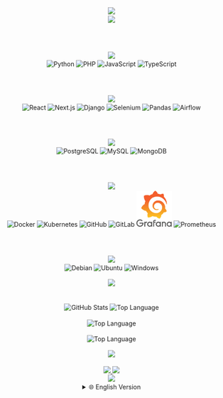 <!-- Cabeçalho Épico com GIF Animado -->
<!-- <img width="100%" src="https://capsule-render.vercel.app/api?type=waving&height=100&color=8fc3e3"/> -->
<div align="center">
  <img src="https://readme-typing-svg.herokuapp.com?font=Fira+Code&size=22&pause=1000&color=fefefe&center=true&vCenter=true&width=900&lines=⚡Wuotans⚡;Fullstack+e+DevOps;Seja+bem-vindo!" />
</div>

<div align="center">
  <!-- <img src="https://media4.giphy.com/media/v1.Y2lkPTc5MGI3NjExdjZ0cXkxcDEwMHZneDlwbTBxbDRucXg5Z2JsaDd2OXdocXVxOGNsZCZlcD12MV9pbnRlcm5hbF9naWZfYnlfaWQmY3Q9Zw/ramBbsu5kGc8AJHd1h/giphy.gif" width="30%" /> -->
  <img src="https://media.tenor.com/Yz4wSJ_1NcgAAAAj/solo-leveling-lightning.gif" width="30%" />
</div>


<br></br>
<!-- Barra de Status com Animações -->
<!-- <div align="center">
  <img src="https://media4.giphy.com/media/v1.Y2lkPTc5MGI3NjExOXB3OG40MTZqOGFldzBvbDRzcG5qdHZxaGFla2ExbzcxNXBpMmFibCZlcD12MV9pbnRlcm5hbF9naWZfYnlfaWQmY3Q9Zw/OLPQ6z2hlHmwFc4Hso/giphy.gif" width="80">
  <img src="https://media0.giphy.com/media/v1.Y2lkPTc5MGI3NjExNzV0MGhoZnJmdHV2cDQyOWcyNWZheDBjcmppNnA4azM3MzFlczdneiZlcD12MV9pbnRlcm5hbF9naWZfYnlfaWQmY3Q9Zw/bGgsc5mWoryfgKBx1u/giphy.gif" width="80">
  <img src="https://media3.giphy.com/media/v1.Y2lkPTc5MGI3NjExaDE4Z2YxZzRreHI1bWo0MWhmc2k0ZzdqYnlydzQydzVmZzQ3aHkyZSZlcD12MV9pbnRlcm5hbF9naWZfYnlfaWQmY3Q9Zw/ROlbnsc7aCIL6Icq6h/giphy.gif" width="80">
  <img src="https://media0.giphy.com/media/v1.Y2lkPTc5MGI3NjExOWR1b2p3eHBzcTBsdTBjemgxYzBkazh5ZGp0bDRmZjIyaGg4ZW41ZSZlcD12MV9pbnRlcm5hbF9naWZfYnlfaWQmY3Q9Zw/Z3VgQu8hkVeB1bakS9/giphy.gif" width="80">
</div> -->



<div align="center">
    <img src="https://readme-typing-svg.herokuapp.com?font=Fira+Code&size=22&pause=1000&color=fefefe&center=true&vCenter=true&width=900&lines=🔮 Linguagens">
</div>
<div align="center">
  <img src="https://assets-v2.lottiefiles.com/a/62e02bc6-116f-11ee-aeb0-077c335b3c67/XpwfUikILP.gif" width="100" title="Python">
  <img src="https://media.licdn.com/dms/image/v2/D5622AQGl6RjAtCbIbw/feedshare-shrink_800/feedshare-shrink_800/0/1681191300659?e=2147483647&v=beta&t=-l1SSej1QADc4hw-KvNm-U8MiXjTuHhOQI1QiKc3nDM" width="100" title="PHP">
  <img src="https://miro.medium.com/v2/resize:fit:960/1*-tOldEbfjijxn9VqZeULqg.gif" width="100" title="JavaScript">
  <img src="https://media.tenor.com/16OA1pbdWYYAAAAM/typehero-typescript.gif" width="100" title="TypeScript">
</div>

<br></br>
<div align="center">
    <img src="https://readme-typing-svg.herokuapp.com?font=Fira+Code&size=22&pause=1000&color=fefefe&center=true&vCenter=true&width=900&lines=⚔️ Frameworks">
</div>

<div align="center">
  <img src="https://media.giphy.com/media/eNAsjO55tPbgaor7ma/giphy.gif" width="100" title="React">
  <img src="https://allma.si/blog/wp-content/uploads/2020/12/nextjs-app.gif" width="100" title="Next.js">
  <img src="https://maxmautner.com/public/images/django.gif" width="100" title="Django">
  <img src="https://upload.wikimedia.org/wikipedia/commons/d/d5/Selenium_Logo.png" width="73" title="Selenium">
  <img src="https://miro.medium.com/v2/resize:fit:300/0*IeKuNMsyN2vPzJFp.png" width="90" title="Pandas">
  <img src="https://airflow.apache.org/docs/apache-airflow/1.10.6/_images/pin_large.png" width="80" title="Airflow">
</div>


<br></br>
<div align="center">
    <img src="https://readme-typing-svg.herokuapp.com?font=Fira+Code&size=22&pause=1000&color=fefefe&center=true&vCenter=true&width=900&lines=🏰 Bancos de Dados">
</div>

<div align="center">
  <img src="https://images.ctfassets.net/6yom6slo28h2/fJUJrqHAzWweaJZvNXgWS/446631a4e2f0cc825292c982c12e173a/postgresql.jpg" width="100" title="PostgreSQL">
  <img src="https://codigofacil.com.br/wp-content/uploads/2025/03/mysql-imagem.jpg" width="130" title="MySQL">
  <img src="https://media.licdn.com/dms/image/v2/D4D12AQETgv5fMiYEXA/article-cover_image-shrink_720_1280/article-cover_image-shrink_720_1280/0/1677609185621?e=2147483647&v=beta&t=Ora_YKTAmDz3efeDirq2YQ7INd_unqaFZ13TheQc_60" width="108" title="MongoDB">
</div>

<br></br>
<div align="center">
    <img src="https://readme-typing-svg.herokuapp.com?font=Fira+Code&size=22&pause=1000&color=fefefe&center=true&vCenter=true&width=900&lines=🛠️ Ferramentas">
</div>
<div align="center">
  <img src="https://i.pinimg.com/originals/f5/5e/80/f55e8059ea945abfd6804b887dd4a0af.gif" width="80" title="Docker">
  <img src="https://accuknox.com/wp-content/uploads/kubernetes-hero-animation.gif" width="80" title="Kubernetes">
  <img src="https://media.giphy.com/avatars/mwooodward/cIe5MvDvX4Vc.gif" width="80" title="GitHub">
  <img src="https://gitlab.com/uploads/-/system/project/avatar/37453574/logo.gif" width="80" title="GitLab">
  <img src="https://raw.githubusercontent.com/DiptoChakrabarty/DiptoChakrabarty/master/assets/grafana.gif" width="80" title="Grafana">
  <img src="https://substackcdn.com/image/fetch/f_auto,q_auto:good,fl_progressive:steep/https%3A%2F%2Fsubstack-post-media.s3.amazonaws.com%2Fpublic%2Fimages%2F8e7a926b-5504-433d-a177-d0d2eb2e90ec_427x467.gif" width="80" title="Prometheus">
</div>

<br></br>
<div align="center">
    <img src="https://readme-typing-svg.herokuapp.com?font=Fira+Code&size=22&pause=1000&color=fefefe&center=true&vCenter=true&width=900&lines=🖥️ Servidores">
</div>

<div align="center">
  <img src="https://blog.desdelinux.net/wp-content/uploads/2011/07/logo_debian.gif" width="90" title="Debian">
  <img src="https://ubuntucommunity.s3.us-east-2.amazonaws.com/original/2X/e/ed843b9c2fd84a44bc0ae856bdc45398185d94ad.gif" width="185" title="Ubuntu">
  <img src="https://cdn.dribbble.com/userupload/21676836/file/original-5879c9634e16e3a53f90e2fd5d09faa4.gif" width="160" title="Windows">
</div>

<!-- <br></br>
<div align="center">
    <img src="https://readme-typing-svg.herokuapp.com?font=Fira+Code&size=22&pause=1000&color=fefefe&center=true&vCenter=true&width=900&lines=🏆 Projetos">
</div>
<div align="center">
   
    
🔥 [Portfólio Matheus-Silva](https://github.com/wuotans/Matheus-Silva)<br>
    <div align="center">[![TypeScript](https://img.shields.io/badge/TypeScript-3178C6?style=for-the-badge&logo=typescript&logoColor=white)](https://www.typescriptlang.org/)[![React](https://img.shields.io/badge/React-20232A?style=for-the-badge&logo=react&logoColor=61DAFB)](https://reactjs.org/)[![Vite](https://img.shields.io/badge/Vite-646CFF?style=for-the-badge&logo=vite&logoColor=white)](https://vitejs.dev/)
    </div>
    📜 Descrição <br>
    *Portfólio pessoal com sistema de CI/CD integrado e design responsivo.*
</div>

<br>
<br>
<div align="center">

💰 [MoneyFlow](https://github.com/wuotans/MoneyFlow)
    <div align="center">
    [![PHP](https://img.shields.io/badge/PHP-777BB4?style=for-the-badge&logo=php&logoColor=white)](https://www.php.net/)
    [![JavaScript](https://img.shields.io/badge/JavaScript-F7DF1E?style=for-the-badge&logo=javascript&logoColor=black)](https://developer.mozilla.org/docs/Web/JavaScript)
    [![SQLite](https://img.shields.io/badge/SQLite-003B57?style=for-the-badge&logo=sqlite&logoColor=white)](https://www.sqlite.org/index.html)
    </div>
    📜 Descrição <br>
    *Sistema de gestão financeira com análise preditiva e relatórios automatizados.*
</div>

<br>
<br>
<div align="center">

🏬 [Gabriele Papelaria](https://github.com/wuotans/gabriele-papelaria)
    <div align="center">
    [![HTML5](https://img.shields.io/badge/HTML5-E34F26?style=for-the-badge&logo=html5&logoColor=white)](https://developer.mozilla.org/docs/Web/HTML)
    </div>
    📜 Descrição <br>
    *Site simples para papelaria*
</div>

<br>
<br>
<div align="center">

### 📧 [EmailMasterPT](https://github.com/wuotans/emailmasterpt)
<img src="https://media.giphy.com/media/v1.Y2lkPTc5MGI3NjExbGc0bm5pZ2N5aGt0M3YwNWp1eWl5a3I1d3N1dGx1bGxqZDNpZzYxZSZlcD12MV9pbnRlcm5hbF9naWZfYnlfaWQmY3Q9Zw/2yP1jOv7eJ4W3vZx7C/giphy.gif" width="300" align="left">

> **Mensageiro das Sombras**  
> JavaScript + Node.js + MongoDB  
> *"Comunicações instantâneas através das dimensões!"*

<details>
<summary>📜 Descrição da Missão</summary>
Sistema de automação de emails com templates dinâmicos e analytics. Suas mensagens chegam mais rápido que um portal dimensional.
</details>

<br clear="both">



### 🔌 [DBConnector](https://github.com/wuotans/dbconnector)
<img src="https://media.giphy.com/media/v1.Y2lkPTc5MGI3NjExbGc0bm5pZ2N5aGt0M3YwNWp1eWl5a3I1d3N1dGx1bGxqZDNpZzYxZSZlcD12MV9pbnRlcm5hbF9naWZfYnlfaWQmY3Q9Zw/2yP1jOv7eJ4W3vZx7C/giphy.gif" width="300" align="right">

> **Chave Dimensional**  
> Python + SQLAlchemy + Prometheus  
> *"Conecte-se a qualquer reino de dados!"*

<details>
<summary>📜 Descrição da Missão</summary>
Biblioteca universal para conexão com múltiplos bancos de dados com suporte a failover e pooling. Sua chave mestra para o multiverso dos dados.
</details> -->


<!-- <div align="center">
  <img src="https://github-readme-stats.vercel.app/api/?username=Wuotans&show_icons=true&count_private=true&rank_icon=github&theme=dark&font=Iosevka" width="42%">
  <img src="https://github-readme-stats.vercel.app/api/top-langs/?username=wuotans&layout=compact&font=Iosevka&langs_count=16&theme=dark" width="22%">
  <img src="https://github-profile-summary-cards.vercel.app/api/cards/profile-details?username=wuotans&theme=dark" width="22%">
</div> -->


<br>
<div align="center">
    <img src="https://readme-typing-svg.herokuapp.com?font=Fira+Code&size=22&pause=1000&color=fefefe&center=true&vCenter=true&width=900&lines=🧩 Stats">
</div>
<div align="center">
<br>

<div align="center">
  <br>  
  <img
    height=190
    align="center"
    alt="GitHub Stats"
    src="https://github-readme-stats.vercel.app/api/?username=Wuotans&show_icons=true&count_private=true&rank_icon=github&theme=dark&font=Iosevka"
  />
  <img
    height=190
    align="center"
    alt="Top Language"
    src="https://github-readme-stats.vercel.app/api/top-langs/?username=wuotans&layout=compact&font=Iosevka&langs_count=16&theme=dark"
  />
  <br>
  <br>
  <img
    align="center"
    alt="Top Language"
    src="https://github-profile-summary-cards.vercel.app/api/cards/profile-details?username=wuotans&theme=dark"
  />
  <br>
  <br>
  <img
    height=154
    align="center"
    alt="Top Language"
    src="https://github-readme-streak-stats.herokuapp.com?user=wuotans&theme=dark&card_width=885"
  />
  </div>


<br>
<div align="center">
    <img src="https://readme-typing-svg.herokuapp.com?font=Fira+Code&size=22&pause=1000&color=fefefe&center=true&vCenter=true&width=900&lines=📬 Contato">
</div>
<div align="center">
<br>

<div align="center">
  <a href="https://github.com/wuotans">
    <img src="https://img.shields.io/badge/GitHub-Wuotans-8A2BE2?style=for-the-badge&logo=github">
  </a>
  <a href="https://www.linkedin.com/in/matheus-patryck-5a1398106/" target="_blank">
    <img src="https://img.shields.io/badge/LinkedIn-Matheus%20Patryck-0A66C2?style=for-the-badge&logo=linkedin&logoColor=white">
  </a>
</div>

<div align="center">
  <img src="https://i.pinimg.com/originals/3d/bd/c5/3dbdc5948be0594c2ac2920af9f7fad3.gif" width="900">
</div>

<details>
<summary>🌐 English Version</summary>

### 🔥 Highlighted Projects
- [Matheus-Silva Portfolio](https://github.com/wuotans/Matheus-Silva)
- [MoneyFlow Financial System](https://github.com/wuotans/MoneyFlow)
- [Gabriele Papelaria ERP](https://github.com/wuotans/gabriele-papelaria-sistema)
- [EmailMasterPT Automation](https://github.com/wuotans/emailmasterpt)
- [Universal DBConnector](https://github.com/wuotans/dbconnector)
- [Stationery Management System](https://github.com/wuotans/gabriele-papelaria)

</details>
